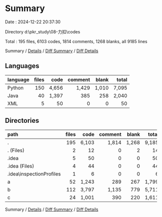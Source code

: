 # Summary

Date : 2024-12-22 20:37:30

Directory d:\\pkr_study\\08-力扣\\codes

Total : 195 files,  6103 codes, 1814 comments, 1268 blanks, all 9185 lines

Summary / [Details](details.md) / [Diff Summary](diff.md) / [Diff Details](diff-details.md)

## Languages
| language | files | code | comment | blank | total |
| :--- | ---: | ---: | ---: | ---: | ---: |
| Python | 150 | 4,656 | 1,429 | 1,010 | 7,095 |
| Java | 40 | 1,397 | 385 | 258 | 2,040 |
| XML | 5 | 50 | 0 | 0 | 50 |

## Directories
| path | files | code | comment | blank | total |
| :--- | ---: | ---: | ---: | ---: | ---: |
| . | 195 | 6,103 | 1,814 | 1,268 | 9,185 |
| . (Files) | 2 | 12 | 0 | 2 | 14 |
| .idea | 5 | 50 | 0 | 0 | 50 |
| .idea (Files) | 4 | 44 | 0 | 0 | 44 |
| .idea\\inspectionProfiles | 1 | 6 | 0 | 0 | 6 |
| a | 52 | 1,243 | 289 | 267 | 1,799 |
| b | 112 | 3,797 | 1,135 | 779 | 5,711 |
| c | 24 | 1,001 | 390 | 220 | 1,611 |

Summary / [Details](details.md) / [Diff Summary](diff.md) / [Diff Details](diff-details.md)